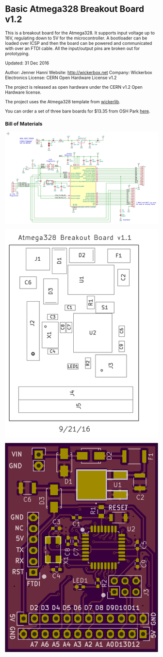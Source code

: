 <!--- start title --->
# Basic Atmega328 Breakout Board v1.2

This is a breakout board for the Atmega328. It supports input voltage up to 16V, regulating down to 5V for the microcontroller. A bootloader can be loaded over ICSP and then the board can be powered and communicated with over an FTDI cable. All the input/output pins are broken out for prototyping.

Updated: 31 Dec 2016

Author: Jenner Hanni
Website: http://wickerbox.net
Company: Wickerbox Electronics
License: CERN Open Hardware License v1.2
<!--- end title --->

The project is released as open hardware under the CERN v1.2 Open Hardware license.

The project uses the Atmega328 template from [wickerlib](http://wickerbox.net/wickerlib).

You can order a set of three bare boards for $13.35 from OSH Park [here](https://oshpark.com/shared_projects/Bx0lZ6cN).

### Bill of Materials

<!--- bom start --->

<!--- bom end --->

![Schematic](schematic.png)

![Assembly Diagram](assembly.png)

![Gerber Preview](preview.png)

